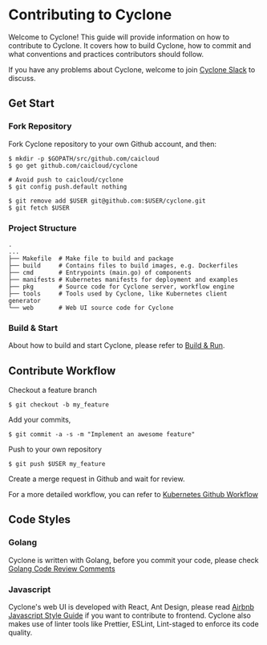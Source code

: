 # Contributing to Cyclone

Welcome to Cyclone! This guide will provide information on how to contribute to Cyclone. It covers how to build Cyclone, how to commit and what conventions and practices contributors should follow.

If you have any problems about Cyclone, welcome to join [Cyclone Slack](https://caicloud-cyclone.slack.com) to discuss.

## Get Start

### Fork Repository

Fork Cyclone repository to your own Github account, and then:
```
$ mkdir -p $GOPATH/src/github.com/caicloud
$ go get github.com/caicloud/cyclone

# Avoid push to caicloud/cyclone
$ git config push.default nothing

$ git remove add $USER git@github.com:$USER/cyclone.git
$ git fetch $USER
```

### Project Structure

```
.
...
├── Makefile  # Make file to build and package
├── build     # Contains files to build images, e.g. Dockerfiles
├── cmd       # Entrypoints (main.go) of components
├── manifests # Kubernetes manifests for deployment and examples
├── pkg       # Source code for Cyclone server, workflow engine
├── tools     # Tools used by Cyclone, like Kubernetes client generator
└── web       # Web UI source code for Cyclone
```

### Build & Start

About how to build and start Cyclone, please refer to [Build & Run](./docs/build-guide.md).

## Contribute Workflow

Checkout a feature branch
```
$ git checkout -b my_feature
```

Add your commits,
```
$ git commit -a -s -m "Implement an awesome feature"
```

Push to your own repository
```
$ git push $USER my_feature
```

Create a merge request in Github and wait for review.

For a more detailed workflow, you can refer to [Kubernetes Github Workflow](https://github.com/kubernetes/community/blob/master/contributors/guide/github-workflow.md)

## Code Styles

### Golang

Cyclone is written with Golang, before you commit your code, please check [Golang Code Review Comments](https://github.com/golang/go/wiki/CodeReviewComments)

### Javascript

Cyclone's web UI is developed with React, Ant Design, please read [Airbnb Javascript Style Guide](https://github.com/airbnb/javascript) if you want to contribute to frontend. Cyclone also makes use of linter tools like Prettier, ESLint, Lint-staged to enforce its code quality.
